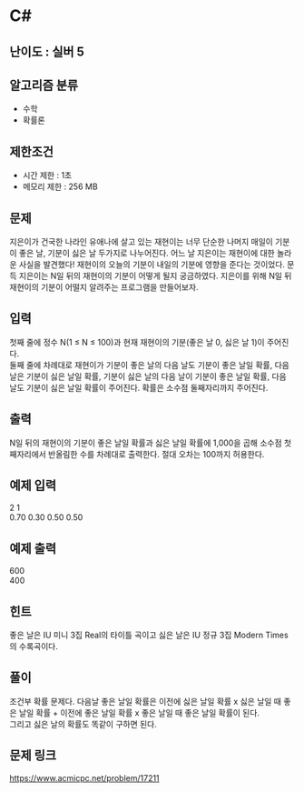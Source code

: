 # C#

## 난이도 : 실버 5

## 알고리즘 분류
  - 수학
  - 확률론

## 제한조건
  - 시간 제한 : 1초
  - 메모리 제한 : 256 MB

## 문제
지은이가 건국한 나라인 유애나에 살고 있는 재현이는 너무 단순한 나머지 매일이 기분이 좋은 날, 기분이 싫은 날 두가지로 나누어진다. 어느 날 지은이는 재현이에 대한 놀라운 사실을 발견했다! 재현이의 오늘의 기분이 내일의 기분에 영향을 준다는 것이었다. 문득 지은이는 N일 뒤의 재현이의 기분이 어떻게 될지 궁금하였다. 지은이를 위해 N일 뒤 재현이의 기분이 어떨지 알려주는 프로그램을 만들어보자.<br/>


## 입력
첫째 줄에 정수 N(1 ≤ N ≤ 100)과 현재 재현이의 기분(좋은 날 0, 싫은 날 1)이 주어진다.<br/>
둘째 줄에 차례대로 재현이가 기분이 좋은 날의 다음 날도 기분이 좋은 날일 확률, 다음 날은 기분이 싫은 날일 확률, 기분이 싫은 날의 다음 날이 기분이 좋은 날일 확률, 다음 날도 기분이 싫은 날일 확률이 주어진다. 확률은 소수점 둘째자리까지 주어진다.<br/>


## 출력
N일 뒤의 재현이의 기분이 좋은 날일 확률과 싫은 날일 확률에 1,000을 곱해 소수점 첫째자리에서 반올림한 수를 차례대로 출력한다. 절대 오차는 100까지 허용한다.<br/>


## 예제 입력
2 1<br/>
0.70 0.30 0.50 0.50<br/>


## 예제 출력
600<br/>
400<br/>


## 힌트
좋은 날은 IU 미니 3집 Real의 타이틀 곡이고 싫은 날은 IU 정규 3집 Modern Times의 수록곡이다.<br/>


## 풀이
조건부 확률 문제다. 다음날 좋은 날일 확률은 이전에 싫은 날일 확률 x 싫은 날일 때 좋은 날일 확률 + 이전에 좋은 날일 확률 x 좋은 날일 때 좋은 날일 확률이 된다.<br/>
그리고 싫은 날의 확률도 똑같이 구하면 된다.<br/>


## 문제 링크
https://www.acmicpc.net/problem/17211